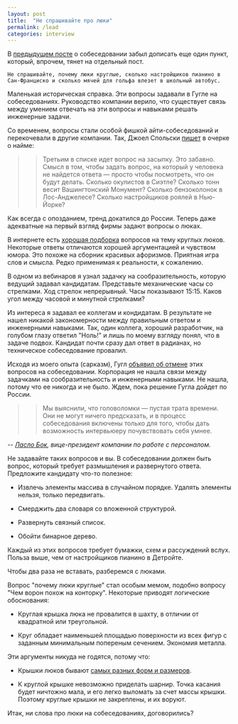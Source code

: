 ```yaml
---
layout: post
title:  "Не спрашивайте про люки"
permalink: /lead
categories: interview
---
```


В [предыдущем посте](/how-to-interview) о собеседовании забыл дописать
еще один пункт, который, впрочем, тянет на отдельный пост.

~~~
Не спрашивайте, почему люки круглые, сколько настройщиков пианино в
Сан-Франциско и сколько мячей для гольфа влезет в школьный автобус.
~~~

Маленькая историческая справка. Эти вопросы задавали в Гугле на
собеседованиях. Руководство компании верило, что существует связь
между умением отвечать на эти вопросы и навыками решать инженерные
задачи.

Со временем, вопросы стали особой фишкой айти-собеседований и
перекочевали в другие компании. Так, Джоел Спольски
[пишет](http://russian.joelonsoftware.com/Articles/Interviewing.html)
в очерке о найме:

>> Третьим в списке идет вопрос на засыпку. Это забавно. Смысл в том,
чтобы задать вопрос, на который у человека не найдется ответа — просто
чтобы посмотреть, что он будут делать. Сколько окулистов в Сиэтле?
Сколько тонн весит Вашингтонский Монумент? Сколько бензоколонок в
Лос-Анджелесе? Сколько настройщиков роялей в Нью-Йорке?

Как всегда с опозданием, тренд докатился до России. Теперь даже
адекватные на первый взгляд фирмы задают вопросы о люках.

В интернете есть [хорошая подборка](http://geektimes.ru/post/87239/)
вопросов на тему круглых люков. Некоторые ответы отличаются хорошей
аргументацией и чувством юмора. Это похоже на сборник красивых
афоризмов. Приятная игра слов и смысла. Редко применимая к реальности,
к сожалению.

В одном из вебинаров я узнал задачку на сообразительность, которую
ведущий задавал кандидатам. Представьте механические часы со
стрелками. Ход стрелок непрерывный. Часы показывают 15:15. Каков угол
между часовой и минутной стрелками?

Из интереса я задавал ее коллегам и кондидатам. В результате не нашел
никакой закономерности между правильным ответом и инженерными
навыками. Так, один коллега, хороший разработчик, на голубом глазу
ответил "Ноль!" и лишь по моему взгляду понял, что в задаче
подвох. Кандидат почти сразу дал ответ в радианах, но техническое
собеседование провалил.

Исходя из моего опыта (сарказм), Гугл
[объявил об отмене](http://habrahabr.ru/post/184008/) этих вопросов на
собеседовании. Корпорация не нашла связи между задачками на
сообразительность и инженерными навыками. Не нашла, потому что ее
никогда и не было. Ждем, пока решение Гугла дойдет по России.

>> Мы выяснили, что головоломки — пустая трата времени. Они не могут
ничего предсказать, и в процесс собеседования включены только для
того, чтобы дать возможность интервьюеру почувствовать себя умнее.

*-- [Ласло Бок][laslo], вице-президент компании по работе с персоналом.*

Не задавайте таких вопросов и вы. В собеседовании должен быть вопрос,
который требует размышления и развернутого ответа. Предложите
кандидату что-то полезное:

- Извлечь элементы массива в случайном порядке. Удалять элементы
  нельзя, только передвигать.

- Смерджить два словаря со вложенной структурой.

- Развернуть связный список.

- Обойти бинарное дерево.

Каждый из этих вопросов требует бумажки, схем и рассуждений
вслух. Польза выше, чем от настройщиков пианино в Детройте.

Чтобы два раза не вставать, разберемся с люками.

Вопрос "почему люки круглые" стал особым мемом, подобно вопросу "Чем
ворон похож на конторку". Некоторые приводят логические обоснования:

- Круглая крышка люка не провалится в шахту, в отличии от квадратной
  или треугольной.

- Круг обладает наименьшей площадью поверхности из всех фигур с
  заданным минимальным попереным сечением. Экономия металла.

Эти аргументы никуда не годятся, потому что:

- Крышки люков бывают [самых разных форм и размеров][google-images].

- К круглой крышке невозможно приделать шарнир. Точка касания будет
  ничтожно мала, и его легко выломать за счет массы крышки. Поэтому
  круглые крышки не закреплены, и их воруют.

Итак, ни слова про люки на собеседованиях, договорились?

[laslo]: http://www.nytimes.com/2013/06/20/business/in-head-hunting-big-data-may-not-be-such-a-big-deal.html
[google-images]: https://www.google.ru/search?q=square+triangle+manhole+cover&newwindow=1&biw=1440&bih=962&tbm=isch
